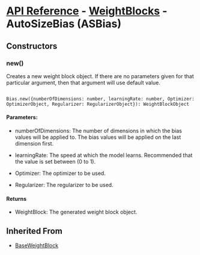 # [API Reference](../../API.md) - [WeightBlocks](../WeightBlocks.md) - AutoSizeBias (ASBias)

## Constructors

### new()

Creates a new weight block object. If there are no parameters given for that particular argument, then that argument will use default value.

```

Bias.new({numberOfDimensions: number, learningRate: number, Optimizer: OptimizerObject, Regularizer: RegularizerObject}): WeightBlockObject

```

#### Parameters:

* numberOfDimensions: The number of dimensions in which the bias values will be applied to. The bias values will be applied on the last dimension first.

* learningRate: The speed at which the model learns. Recommended that the value is set between (0 to 1).

* Optimizer: The optimizer to be used.

* Regularizer: The regularizer to be used.

#### Returns

* WeightBlock: The generated weight block object.

## Inherited From

* [BaseWeightBlock](BaseWeightBlock.md)
